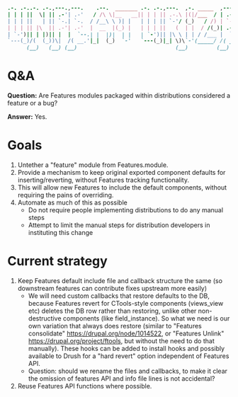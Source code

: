 ```ruby
.-. .-..-. .-.,---.,---.    .--.  _______ .-. .-.,---.  ,-. _____  ,---.
| | | ||  \| || .-'| .-'   / /\ \|__   __|| | | || .-.\ |(|/___  / | .-'
| | | ||   | || `-.| `-.  / /__\ \ )| |   | | | || `-'/ (_)   / /) | `-.
| | | || |\  || .-'| .-'  |  __  |(_) |   | | | ||   (  | |  / /(_)| .-'
| `-')|| | |)|| |  |  `--.| |  |)|  | |   | `-')|| |\ \ | | / /___ |  `--.
`---(_)/(  (_))\|  /( __.'|_|  (_)  `-'   `---(_)|_| \)\`-'(_____/ /( __.’
      (__)   (__) (__)                               (__)         (__)
```

# Q&A
**Question:** Are Features modules packaged within distributions considered a feature or a bug?

**Answer:** Yes.

# Goals
1. Untether a "feature" module from Features.module.
2. Provide a mechanism to keep original exported component defaults for inserting/reverting, without Features tracking functionality.
3. This will allow new Features to include the default components, without requiring the pains of overriding.
4. Automate as much of this as possible
    - Do not require people implementing distributions to do any manual steps
    - Attempt to limit the manual steps for distribution developers in instituting this change

# Current strategy
1. Keep Features default include file and callback structure the same (so downstream features can contribute fixes upstream more easily)
    - We will need custom callbacks that restore defaults to the DB, because Features revert for CTools-style components (views_view etc) deletes the DB row rather than restoring, unlike other non-destructive components (like field_instance). So what we need is our own variation that always does restore (similar to "Features consolidate" https://drupal.org/node/1014522, or "Features Unlink" https://drupal.org/project/ftools, but without the need to do that manually). These hooks can be added to install hooks and possibly available to Drush for a "hard revert" option independent of Features API.
    - Question: should we rename the files and callbacks, to make it clear the omission of features API and info file lines is not accidental?
2. Reuse Features API functions where possible.
